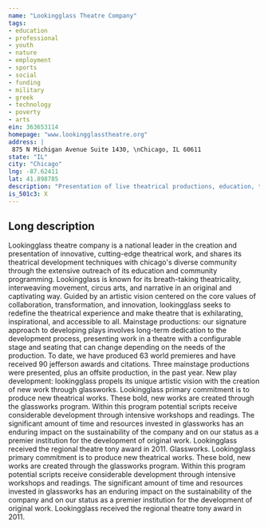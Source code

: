 ```yaml
---
name: "Lookingglass Theatre Company"
tags:
- education
- professional
- youth
- nature
- employment
- sports
- social
- funding
- military
- greek
- technology
- poverty
- arts
ein: 363653114
homepage: "www.lookingglasstheatre.org"
address: |
 875 N Michigan Avenue Suite 1430, \nChicago, IL 60611
state: "IL"
city: "Chicago"
lng: -87.62411
lat: 41.898785
description: "Presentation of live theatrical productions, education, teaching, community, & outreach programs. "
is_501c3: X
---
```


## Long description

Lookingglass theatre company is a national leader in the creation and presentation of innovative, cutting-edge theatrical work, and shares its theatrical development techniques with chicago's diverse community through the extensive outreach of its education and community programming. Lookingglass is known for its breath-taking theatricality, interweaving movement, circus arts, and narrative in an original and captivating way. Guided by an artistic vision centered on the core values of collaboration, transformation, and innovation, lookingglass seeks to redefine the theatrical experience and make theatre that is exhilarating, inspirational, and accessible to all. Mainstage productions: our signature approach to developing plays involves long-term dedication to the development process, presenting work in a theatre with a configurable stage and seating that can change depending on the needs of the production. To date, we have produced 63 world premieres and have received 90 jefferson awards and citations. Three mainstage productions were presented, plus an offsite production, in the past year. New play development: lookingglass propels its unique artistic vision with the creation of new work through glassworks. Lookingglass primary commitment is to produce new theatrical works. These bold, new works are created through the glassworks program. Within this program potential scripts receive considerable development through intensive workshops and readings. The significant amount of time and resources invested in glassworks has an enduring impact on the sustainability of the company and on our status as a premier institution for the development of original work. Lookingglass received the regional theatre tony award in 2011. Glassworks. Lookingglass primary commitment is to produce new theatrical works. These bold, new works are created through the glassworks program. Within this program potential scripts receive considerable development through intensive workshops and readings. The significant amount of time and resources invested in glassworks has an enduring impact on the sustainability of the company and on our status as a premier institution for the development of original work. Lookingglass received the regional theatre tony award in 2011. 
